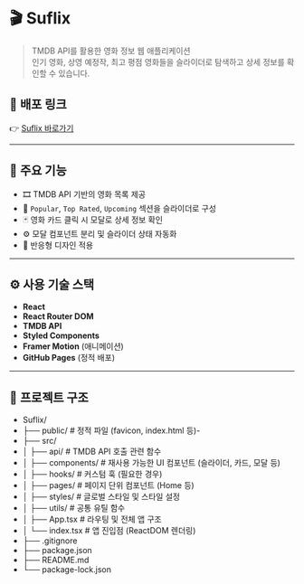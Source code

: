 # 🎬 Suflix

> TMDB API를 활용한 영화 정보 웹 애플리케이션  
> 인기 영화, 상영 예정작, 최고 평점 영화들을 슬라이더로 탐색하고 상세 정보를 확인할 수 있습니다.


## 🔗 배포 링크

👉 [Suflix 바로가기](https://sh701.github.io/Suflix/)

---

## 📸 주요 기능

- 🎞️ TMDB API 기반의 영화 목록 제공
- 📍 `Popular`, `Top Rated`, `Upcoming` 섹션을 슬라이더로 구성
- 🃏 영화 카드 클릭 시 모달로 상세 정보 확인
- ⚙️ 모달 컴포넌트 분리 및 슬라이더 상태 자동화
- 📱 반응형 디자인 적용

---

## ⚙️ 사용 기술 스택

- **React**
- **React Router DOM**
- **TMDB API**
- **Styled Components**
- **Framer Motion** (애니메이션)
- **GitHub Pages** (정적 배포)

---

## 📂 프로젝트 구조

- Suflix/
- ├── public/                   # 정적 파일 (favicon, index.html 등)- 
- ├── src/
- │   ├── api/                  # TMDB API 호출 관련 함수
- │   ├── components/           # 재사용 가능한 UI 컴포넌트 (슬라이더, 카드, 모달 등)
- │   ├── hooks/                # 커스텀 훅 (필요한 경우)
- │   ├── pages/                # 페이지 단위 컴포넌트 (Home 등)
- │   ├── styles/               # 글로벌 스타일 및 스타일 설정
- │   ├── utils/                # 공통 유틸 함수
- │   ├── App.tsx               # 라우팅 및 전체 앱 구조
- │   └── index.tsx              # 앱 진입점 (ReactDOM 렌더링)
- ├── .gitignore
- ├── package.json
- ├── README.md
- └── package-lock.json


